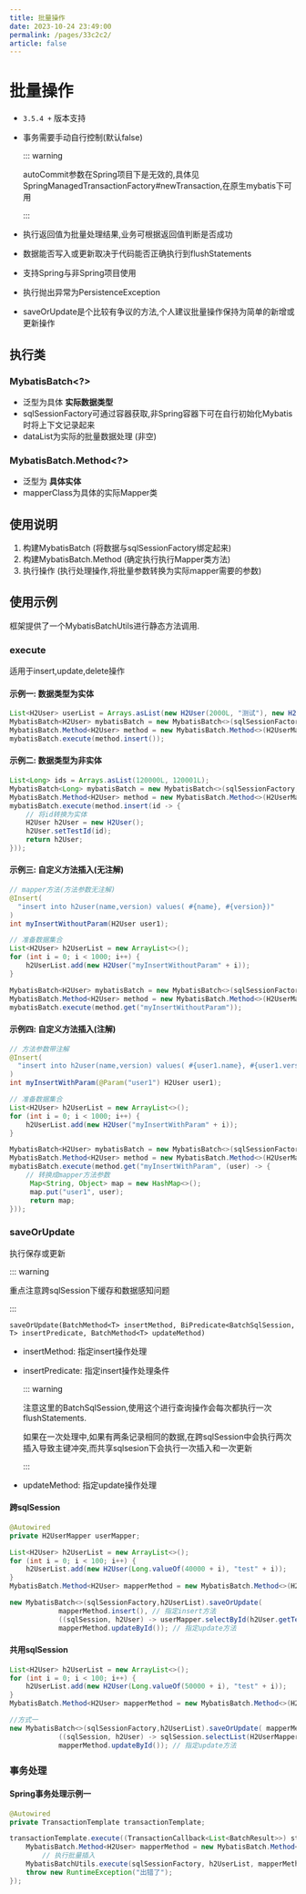 ```yaml
---
title: 批量操作
date: 2023-10-24 23:49:00
permalink: /pages/33c2c2/
article: false
---
```

# 批量操作

- `3.5.4 +` 版本支持

- 事务需要手动自行控制(默认false)

  ::: warning

  autoCommit参数在Spring项目下是无效的,具体见SpringManagedTransactionFactory#newTransaction,在原生mybatis下可用

  :::

- 执行返回值为批量处理结果,业务可根据返回值判断是否成功

- 数据能否写入或更新取决于代码能否正确执行到flushStatements

- 支持Spring与非Spring项目使用

- 执行抛出异常为PersistenceException

- saveOrUpdate是个比较有争议的方法,个人建议批量操作保持为简单的新增或更新操作


## 执行类

### MybatisBatch<?>

- 泛型为具体 **实际数据类型**
- sqlSessionFactory可通过容器获取,非Spring容器下可在自行初始化Mybatis时将上下文记录起来
- dataList为实际的批量数据处理 (非空)

### MybatisBatch.Method<?>

- 泛型为 **具体实体**
- mapperClass为具体的实际Mapper类

## 使用说明

1. 构建MybatisBatch  (将数据与sqlSessionFactory绑定起来)
2. 构建MybatisBatch.Method (确定执行执行Mapper类方法)
3. 执行操作 (执行处理操作,将批量参数转换为实际mapper需要的参数)

## 使用示例

框架提供了一个MybatisBatchUtils进行静态方法调用.

### execute

适用于insert,update,delete操作

#### 示例一: 数据类型为实体

```java
List<H2User> userList = Arrays.asList(new H2User(2000L, "测试"), new H2User(2001L, "测试"));
MybatisBatch<H2User> mybatisBatch = new MybatisBatch<>(sqlSessionFactory, userList);
MybatisBatch.Method<H2User> method = new MybatisBatch.Method<>(H2UserMapper.class);
mybatisBatch.execute(method.insert());
```

#### 示例二: 数据类型为非实体

```java
List<Long> ids = Arrays.asList(120000L, 120001L);
MybatisBatch<Long> mybatisBatch = new MybatisBatch<>(sqlSessionFactory, ids);
MybatisBatch.Method<H2User> method = new MybatisBatch.Method<>(H2UserMapper.class);
mybatisBatch.execute(method.insert(id -> {
    // 将id转换为实体
	H2User h2User = new H2User();
	h2User.setTestId(id);
	return h2User;
}));
```

#### 示例三: 自定义方法插入(无注解)

```java
// mapper方法(方法参数无注解)
@Insert(
  "insert into h2user(name,version) values( #{name}, #{version})"
)
int myInsertWithoutParam(H2User user1);

// 准备数据集合
List<H2User> h2UserList = new ArrayList<>();
for (int i = 0; i < 1000; i++) {
	h2UserList.add(new H2User("myInsertWithoutParam" + i));
}

MybatisBatch<H2User> mybatisBatch = new MybatisBatch<>(sqlSessionFactory, h2UserList);
MybatisBatch.Method<H2User> method = new MybatisBatch.Method<>(H2UserMapper.class);
mybatisBatch.execute(method.get("myInsertWithoutParam"));
```

#### 示例四: 自定义方法插入(注解)

```java
// 方法参数带注解
@Insert(
  "insert into h2user(name,version) values( #{user1.name}, #{user1.version})"
)
int myInsertWithParam(@Param("user1") H2User user1);

// 准备数据集合
List<H2User> h2UserList = new ArrayList<>();
for (int i = 0; i < 1000; i++) {
	h2UserList.add(new H2User("myInsertWithParam" + i));
}

MybatisBatch<H2User> mybatisBatch = new MybatisBatch<>(sqlSessionFactory, h2UserList);
MybatisBatch.Method<H2User> method = new MybatisBatch.Method<>(H2UserMapper.class);
mybatisBatch.execute(method.get("myInsertWithParam", (user) -> {
    // 转换成mapper方法参数
     Map<String, Object> map = new HashMap<>();
     map.put("user1", user);
     return map;
}));
```

### saveOrUpdate

执行保存或更新

::: warning

重点注意跨sqlSession下缓存和数据感知问题

:::

`saveOrUpdate(BatchMethod<T> insertMethod, BiPredicate<BatchSqlSession, T> insertPredicate, BatchMethod<T> updateMethod)`

- insertMethod: 指定insert操作处理

- insertPredicate: 指定insert操作处理条件

  ::: warning

  注意这里的BatchSqlSession,使用这个进行查询操作会每次都执行一次flushStatements.

  如果在一次处理中,如果有两条记录相同的数据,在跨sqlSession中会执行两次插入导致主键冲突,而共享sqlsesion下会执行一次插入和一次更新

  :::

- updateMethod: 指定update操作处理




#### 跨sqlSession

```java
@Autowired
private H2UserMapper userMapper;

List<H2User> h2UserList = new ArrayList<>();
for (int i = 0; i < 100; i++) {
    h2UserList.add(new H2User(Long.valueOf(40000 + i), "test" + i));
}
MybatisBatch.Method<H2User> mapperMethod = new MybatisBatch.Method<>(H2UserMapper.class);

new MybatisBatch<>(sqlSessionFactory,h2UserList).saveOrUpdate(
            mapperMethod.insert(), // 指定insert方法
            ((sqlSession, h2User) -> userMapper.selectById(h2User.getTestId()) == null),  //判断条件,引用另个mapper方法
            mapperMethod.updateById()); // 指定update方法
```

#### 共用sqlSession

```java
List<H2User> h2UserList = new ArrayList<>();
for (int i = 0; i < 100; i++) {
    h2UserList.add(new H2User(Long.valueOf(50000 + i), "test" + i));
}
MybatisBatch.Method<H2User> mapperMethod = new MybatisBatch.Method<>(H2UserMapper.class);

//方式一
new MybatisBatch<>(sqlSessionFactory,h2UserList).saveOrUpdate( mapperMethod.insert(), // 指定insert方法
            ((sqlSession, h2User) -> sqlSession.selectList(H2UserMapper.class.getName() + ".selectById", h2User.getTestId()).isEmpty()), //判断条件,共用sqlSession
            mapperMethod.updateById()); // 指定update方法
```

### 事务处理

#### Spring事务处理示例一

```java
@Autowired
private TransactionTemplate transactionTemplate;

transactionTemplate.execute((TransactionCallback<List<BatchResult>>) status -> {
    MybatisBatch.Method<H2User> mapperMethod = new MybatisBatch.Method<>(H2UserMapper.class);
        // 执行批量插入
    MybatisBatchUtils.execute(sqlSessionFactory, h2UserList, mapperMethod.insert());
    throw new RuntimeException("出错了");
});
```

